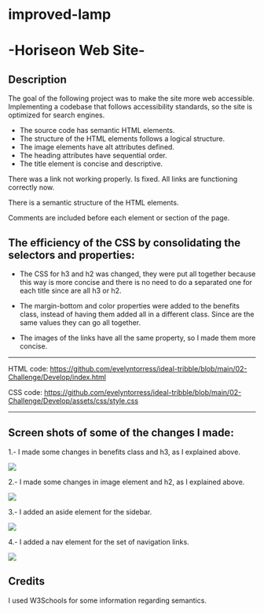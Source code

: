 # improved-lamp


# -Horiseon Web Site-
## Description

The goal of the following project was to make the site more web accessible.
Implementing a codebase that follows accessibility standards, so the site is optimized for search engines.




- The source code has semantic HTML elements.
- The structure of the HTML elements follows a logical structure.
- The image elements have alt attributes defined.
- The heading attributes have sequential order.
- The title element is concise and descriptive.




There was a link not working properly. Is fixed. All links are functioning correctly now.

There is a semantic structure of the HTML elements.

Comments are included before each element or section of the page.

## The efficiency of the CSS by consolidating the selectors and properties:

- The CSS for h3 and h2 was changed, they were put all together because this way is more concise and there is no need to do a separated one for each title since are all h3 or h2.

- The margin-bottom and color properties were added to the benefits class, instead of having them added all in a different class. Since are the same values they can go all together.

- The images of the links have all the same property, so I made them more concise.

__________________________________________________________________

HTML code: https://github.com/evelyntorress/ideal-tribble/blob/main/02-Challenge/Develop/index.html

CSS code: https://github.com/evelyntorress/ideal-tribble/blob/main/02-Challenge/Develop/assets/css/style.css

__________________________________________________________________
## Screen shots of some of the changes I made:

1.- I made some changes in benefits class and h3, as I explained above.


![](02-Challenge/assets/images/CSS-benefits-h3.png)

2.- I made some changes in image element and h2, as I explained above.

![](02-Challenge/assets/images/CSS-img-h2.png)

3.- I added an aside element for the sidebar.

![](02-Challenge/assets/images/HTML-aside%20attribute.png)

4.-  I added a nav element for the set of navigation links.

![](02-Challenge/assets/images/HTML-nav%20attribute.png)


## Credits
I used W3Schools for some information regarding semantics.

